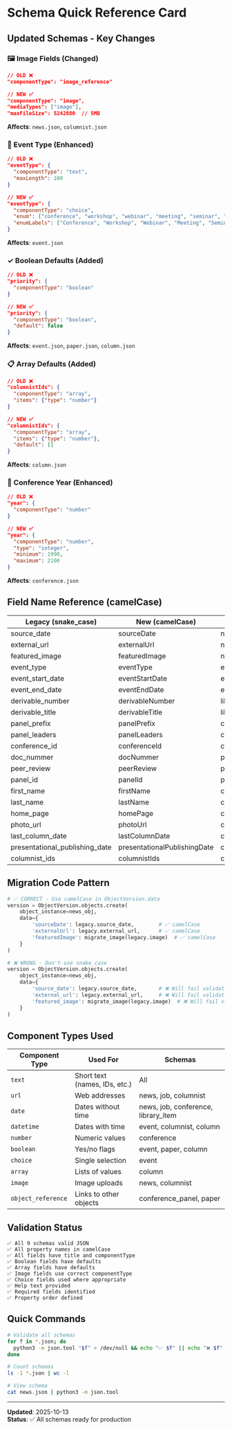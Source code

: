 # Schema Quick Reference Card

## Updated Schemas - Key Changes

### 🖼️ Image Fields (Changed)
```json
// OLD ❌
"componentType": "image_reference"

// NEW ✅
"componentType": "image",
"mediaTypes": ["image"],
"maxFileSize": 5242880  // 5MB
```

**Affects**: `news.json`, `columnist.json`

### 🎯 Event Type (Enhanced)
```json
// OLD ❌
"eventType": {
  "componentType": "text",
  "maxLength": 100
}

// NEW ✅
"eventType": {
  "componentType": "choice",
  "enum": ["conference", "workshop", "webinar", "meeting", "seminar", "other"],
  "enumLabels": ["Conference", "Workshop", "Webinar", "Meeting", "Seminar", "Other"]
}
```

**Affects**: `event.json`

### ✓ Boolean Defaults (Added)
```json
// OLD ❌
"priority": {
  "componentType": "boolean"
}

// NEW ✅
"priority": {
  "componentType": "boolean",
  "default": false
}
```

**Affects**: `event.json`, `paper.json`, `column.json`

### 📋 Array Defaults (Added)
```json
// OLD ❌
"columnistIds": {
  "componentType": "array",
  "items": {"type": "number"}
}

// NEW ✅
"columnistIds": {
  "componentType": "array",
  "items": {"type": "number"},
  "default": []
}
```

**Affects**: `column.json`

### 🔢 Conference Year (Enhanced)
```json
// OLD ❌
"year": {
  "componentType": "number"
}

// NEW ✅
"year": {
  "componentType": "number",
  "type": "integer",
  "minimum": 1990,
  "maximum": 2100
}
```

**Affects**: `conference.json`

## Field Name Reference (camelCase)

| Legacy (snake_case) | New (camelCase) | Schema |
|---------------------|-----------------|--------|
| source_date | sourceDate | news |
| external_url | externalUrl | news, job |
| featured_image | featuredImage | news |
| event_type | eventType | event |
| event_start_date | eventStartDate | event |
| event_end_date | eventEndDate | event |
| derivable_number | derivableNumber | library_item |
| derivable_title | derivableTitle | library_item |
| panel_prefix | panelPrefix | conference_panel |
| panel_leaders | panelLeaders | conference_panel |
| conference_id | conferenceId | conference_panel |
| doc_nummer | docNummer | paper |
| peer_review | peerReview | paper |
| panel_id | panelId | paper |
| first_name | firstName | columnist |
| last_name | lastName | columnist |
| home_page | homePage | columnist |
| photo_url | photoUrl | columnist |
| last_column_date | lastColumnDate | columnist |
| presentational_publishing_date | presentationalPublishingDate | column |
| columnist_ids | columnistIds | column |

## Migration Code Pattern

```python
# ✅ CORRECT - Use camelCase in ObjectVersion.data
version = ObjectVersion.objects.create(
    object_instance=news_obj,
    data={
        'sourceDate': legacy.source_date,        # ✅ camelCase
        'externalUrl': legacy.external_url,      # ✅ camelCase
        'featuredImage': migrate_image(legacy.image)  # ✅ camelCase
    }
)

# ❌ WRONG - Don't use snake_case
version = ObjectVersion.objects.create(
    object_instance=news_obj,
    data={
        'source_date': legacy.source_date,       # ❌ Will fail validation
        'external_url': legacy.external_url,     # ❌ Will fail validation
        'featured_image': migrate_image(legacy.image)  # ❌ Will fail validation
    }
)
```

## Component Types Used

| Component Type | Used For | Schemas |
|----------------|----------|---------|
| `text` | Short text (names, IDs, etc.) | All |
| `url` | Web addresses | news, job, columnist |
| `date` | Dates without time | news, job, conference, library_item |
| `datetime` | Dates with time | event, columnist, column |
| `number` | Numeric values | conference |
| `boolean` | Yes/no flags | event, paper, column |
| `choice` | Single selection | event |
| `array` | Lists of values | column |
| `image` | Image uploads | news, columnist |
| `object_reference` | Links to other objects | conference_panel, paper |

## Validation Status

```
✅ All 9 schemas valid JSON
✅ All property names in camelCase
✅ All fields have title and componentType
✅ Boolean fields have defaults
✅ Array fields have defaults
✅ Image fields use correct componentType
✅ Choice fields used where appropriate
✅ Help text provided
✅ Required fields identified
✅ Property order defined
```

## Quick Commands

```bash
# Validate all schemas
for f in *.json; do 
  python3 -m json.tool "$f" > /dev/null && echo "✅ $f" || echo "❌ $f"
done

# Count schemas
ls -1 *.json | wc -l

# View schema
cat news.json | python3 -m json.tool
```

---

**Updated**: 2025-10-13  
**Status**: ✅ All schemas ready for production

